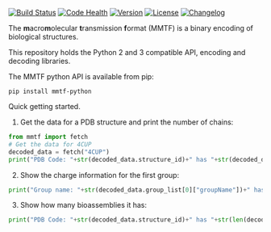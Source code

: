 [![Build Status](https://travis-ci.org/rcsb/mmtf-python.svg?branch=master)](https://travis-ci.org/rcsb/mmtf-python)
[![Code Health](https://landscape.io/github/rcsb/mmtf-python/master/landscape.svg?style=flat)](https://landscape.io/github/rcsb/mmtf-python/master)
[![Version](http://img.shields.io/badge/version-1.0.9-blue.svg?style=flat)](https://github.com/rcsb/mmtf-python/)
[![License](http://img.shields.io/badge/license-Apache%202.0-blue.svg?style=flat)](https://github.com/rcsb/mmtf-python/blob/master/LICENSE.txt)
[![Changelog](https://img.shields.io/badge/changelog--lightgrey.svg?style=flat)](https://github.com/rcsb/mmtf-python/blob/master/CHANGELOG.md)


The **m**acro**m**olecular **t**ransmission **f**ormat (MMTF) is a binary encoding of biological structures.

This repository holds the Python 2 and 3 compatible API, encoding and decoding libraries. 

The MMTF python API is available from pip:
```
pip install mmtf-python
```

Quick getting started.

1) Get the data for a PDB structure and print the number of chains:
```python
from mmtf import fetch
# Get the data for 4CUP
decoded_data = fetch("4CUP")
print("PDB Code: "+str(decoded_data.structure_id)+" has "+str(decoded_data.num_chains)+" chains")
```
2) Show the charge information for the first group:
```python
print("Group name: "+str(decoded_data.group_list[0]["groupName"])+" has the following atomic charges: "+",".join([str(x) for x in decoded_data.group_list[0]["formalChargeList"]]))

```
3) Show how many bioassemblies it has:
```python
print("PDB Code: "+str(decoded_data.structure_id)+" has "+str(len(decoded_data.bio_assembly))+" bioassemblies")
```
